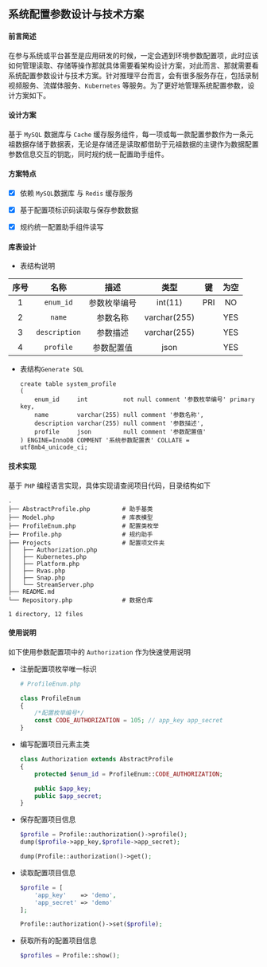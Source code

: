 ## 系统配置参数设计与技术方案

#### 前言简述

在参与系统或平台甚至是应用研发的时候，一定会遇到环境参数配置项，此时应该如何管理读取、存储等操作那就具体需要看架构设计方案，对此而言、那就需要看系统配置参数设计与技术方案。针对推理平台而言，会有很多服务存在，包括录制视频服务、流媒体服务、`Kubernetes` 等服务。为了更好地管理系统配置参数，设计方案如下。



#### 设计方案

基于 `MySQL`  数据库与  `Cache` 缓存服务组件，每一项或每一款配置参数作为一条元祖数据存储于数据表，无论是存储还是读取都借助于元祖数据的主键作为数据配置参数信息交互的钥匙，同时规约统一配置助手组件。



#### 方案特点

- [x] 依赖 `MySQL`数据库 与 `Redis` 缓存服务
- [x] 基于配置项标识码读取与保存参数数据
- [x] 规约统一配置助手组件读写



#### 库表设计

- 表结构说明

| 序号 |     名称      |     描述     |     类型     |  键  | 为空 |
| :--: | :-----------: | :----------: | :----------: | :--: | :--: |
|  1   |   `enum_id`   | 参数枚举编号 |   int(11)    | PRI  |  NO  |
|  2   |    `name`     |   参数名称   | varchar(255) |      | YES  |
|  3   | `description` |   参数描述   | varchar(255) |      | YES  |
|  4   |   `profile`   |  参数配置值  |     json     |      | YES  |


- 表结构`Generate SQL`

  ```mysql
  create table system_profile
  (
      enum_id     int          not null comment '参数枚举编号' primary key,
      name        varchar(255) null comment '参数名称',
      description varchar(255) null comment '参数描述',
      profile     json         null comment '参数配置值'
  ) ENGINE=InnoDB COMMENT '系统参数配置表' COLLATE = utf8mb4_unicode_ci;
  ```

  





#### 技术实现

基于 `PHP` 编程语言实现，具体实现请查阅项目代码，目录结构如下

```
.
├── AbstractProfile.php			# 助手基类
├── Model.php					# 库表模型	
├── ProfileEnum.php				# 配置类枚举
├── Profile.php					# 规约助手
├── Projects					# 配置项文件夹
│   ├── Authorization.php
│   ├── Kubernetes.php
│   ├── Platform.php
│   ├── Rvas.php
│   ├── Snap.php
│   └── StreamServer.php
├── README.md
└── Repository.php				# 数据仓库

1 directory, 12 files
```





#### 使用说明

如下使用参数配置项中的 `Authorization` 作为快速使用说明

- 注册配置项枚举唯一标识

  ```php
  # ProfileEnum.php
  
  class ProfileEnum
  {
      /*配置枚举编号*/
      const CODE_AUTHORIZATION = 105; // app_key app_secret
  }
  ```

- 编写配置项目元素主类

  ```php
  class Authorization extends AbstractProfile
  {
      protected $enum_id = ProfileEnum::CODE_AUTHORIZATION;
  
      public $app_key;
      public $app_secret;
  }
  ```

- 保存配置项目信息

  ```php
  $profile = Profile::authorization()->profile();
  dump($profile->app_key,$profile->app_secret);
  
  dump(Profile::authorization()->get();
  ```

- 读取配置项目信息

  ```php
  $profile = [
      'app_key'    => 'demo',
      'app_secret' => 'demo'
  ];
  
  Profile::authorization()->set($profile);
  ```

- 获取所有的配置项目信息

  ```php
  $profiles = Profile::show();
  ```

  
